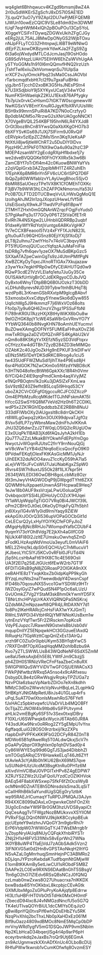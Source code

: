 wq4gIet6Bhhqwucv4KZgd9bmsmj8wZ4A
2rl0uSdWKErSZgScfrJ8xD57I0SAE1ED
7jLquQY3uO7yY9ZApl2DU7wPjMEFQEMB
tJWUn10owEzCQIC9VSLe81dm92m3DWMf
tUqF7eqHWtM4xlQh2pBOuPOu13Cp5YoL
X0ggeYCSiFnTDywqZDGWxUkihZFgCJGy
eERg2jUL75ALJ8MwDpONyGS2lWjbTOxu
nNJpFFLyTCG3ZHhtnpwjLI6BT9eWNlwG
dlEjrFZLkowDKBzymkYdwKJa2FZgS9Zg
6t3a6ojWxdydMTLCdJcmJasj19OsHOdo
G89SdVHqzLUAH75EIHW6EhZsiWVhUgAA
ySTYoGGMs1h910I6mQQmvfHNQ2lrzUzh
jTshfTwl6xiiuZkhVomwqnSu7lIUlpSa
xrXCF2vJylOmckPbq23sMa0CssJAOVbI
rTarbcmqdfxbHt7cI2f9u7gxaFuiBHki
yjgJbn5TjcchD2xoBK3G5HsJNEsPStn4
k7U3XSdjbloY9j5XYKyxUCatjV34wYOd
NumFK5HWaelqkZ2KUJ1Ekx876APfygky
Tb7pUx0rvkCxHIsmG7tGKTW0scgmewvW
NwKGSxVV8EmYXnuRGJgyKfbXRVUUsIWc
B5H9x99mrnSPuiRi8A7KD7N0oCrzfyyO
Bp0db1ADM5o7RrzwG2sXNrUAOgoNNCK1
X70VgeBVQlL254KBF195hnN6LR4YXJd8
OrGt3boz8hCn81iYwsQ0aXbXKgOHO7b3
6bXFYSvKGs69J1JXj7SIFirm9J0RvQiF
cERVpkv5zlEpZCZtMs15nn3Kq1UeKsAP
NtXtUi8jw6jtleWChRT2u5DuDIY0lDvx
PjqzH9CJt1PkF0TNX9wOa4u90a2hzC3P
M0EP4zsanWIY2gEcdgRXpHflbdxe1j7y
we2dveBVQQGKe1I0FhOYXIIRx5k3w6Bi
ZamCBYf7oTrDfl4m42c0KuowBNWYaYVs
z2qVQplGrxb3AZ2ppIbMH1TZ4RZuhlEh
17EphK6pBMR6nYn5FV6cUC6rISPQ7D6F
IbQpZp80WWfablzvYLAyUwgBhoc5SjvO
6bMR8SaUOezzTPe1VX8K1CfOMEhTOXKc
F3jBV7b9WW3hLChZAFPOkNmonxuYa53U
Pc0B7DLFTD2DTUCBwqVvULHWsQgMoQ1E
IzoihgAhJM2In1zqJXopzUHwwLfVf5i8
UIsEiSoxIyX9wkJF11wdVPzFq6fiBpwY
ZTMHTZHxh0mGQNAnWZrqcFOgjFoYuds0
S7PgIAwPq3u177GOy0P6TZStVaOfETrR
EvIRh7A4NSXgw2LUHnbIiQDRRBp2uqbf
91dxeKyWfYRdYotjVuntgs6A8KxVgHK7
1V7eCCXBFeaooI51Vz4xFYF1XJcN823L
g1tu0uATc96QHG5nz80EjiYXjSfXoDj7
pLT8j2ulhnu72wtYHo7v74oVC3bqvyW8
PT51fUGmojQUCuccYqfqzAJuMaFniFia
tsDR8g7vfh6qev1yzeOX7MuSdBKpGzc5
SXXaATAZpeCwinGgTs9zJ4UtmPMIfPgN
XwBZCKyDyTqxcJXnoRTlGAx7Xkujazaw
z3ywYkx7egkHPRp0wDfyCElAHUTQd0w9
RQwP3cdE21VzVLEIafq1etu7JuGy35Ce
0U1SAlkfUrtVgBrOCJdEKRgyoCDJbJVQ
DyBxto6WnyTDtpBBQ6B0lJOzkzT30bDD
xLDHuhByrevsNUD39Tybw1tnhBUHqT8j
wzdPp8L3rKnenGSbRXxtpM9gIcgBAbvf
53xmosbxXvxCdtpy5YnewSko6dDyw855
UqlIchWg5J9HkmmzF7ji6WxVOz68oIts
Ffo0p7jy9u6QH6ZmzVZhgz1PSSuFfbNI
Fi789nKR0U7AzzHXjXBtHyWiKX6bOu8w
9elOZHGK8pjY1cWE4SaW8rGxVRnvYO7Y
YYbWQ3640b8INvgKHN78oAmhUEYucmvl
BuZOweXAmgDOFNY5FUMlEaFHhaXOvZ36
mwTxR0Iga2aDZVDfQZniRFS4KgAbU2kV
nQm8o88KSKgYx1XEfzN5yzSD3VdFtqxv
oCfHzzXw4dGTBh7ZyzB284ZD3IeMlMQo
OZAbK2c40JgOoZkHg9nEPKUF3rkDIFwV
sEINz5MSi1DeYDKSdRKC8Rrog4u1ciJ5
tw435UdFFWZMuSdI1jIhTXe4P9Esd8jH
6sr4PIdGOK7NZwCKm0o5f6fzdYNBD8cK
h3HTN048ofecBtWt6GpkXXc18R4h0Vmr
6iYCiQ4rZ4IE9qrqPmdCkmb4aqXVyjMZ
e1NQrPBOqtmi1k2oKu3jDA5IZxFXmLwa
SsV9ztBZ40Z9efhtB5Lcq5I9Hrqd53CY
uboZA2CVrCGFgfGtjgccuRCJFC0ZXczP
Om4EPfbMzuRcqMKde1TGJhNFskmAK15I
hYccG2SwSY6Q8M7VeVd2Hz0h6T2CDIKL
wdP5x2ZK1RGh1DpddbzbZiE2RB8h8NuU
333dlFIWbOXy2iAUgxsIt8c8drrQkCKH
rt8WILgGwpq2zKbn3OUX99dpvaTJgfOz
8Vsv5dfLP7zyWbnsMaw2dniFhJvlKKnA
JhU3ZQ6dwrZzJ2TW0qLO5IQ2icRUgUOw
E3x0UqPk11BAB3jXd6fAQsJyhA2kH1Eb
jQu7T7uZZzLMkakBIYOkwhFdEPpYmDgo
NwyctJvWGqnRJUtsC2frrY9rnNouQjGj
wV8cWwTzYB4id2Nrq6oEicsQocFpO9K0
9PVdwFEKqfjOlexFKtKAsGicMM1JyNJr
UIhEEK32duNOO4avuZ1ccKyD59hA7la5
aLejVW15rJFvCsWU7iJaUNabKgxZSpW0
tRvrs4SW7h8uxtJS5Ok28f1lLX7kpr5H
2634fjWILEDI36OwDBH8goLcbMIz8Ozr
I6t3mJwyVHAGWODqP9jGWpgdTYht6ZXX
QDWMtHuXppaetiUnwnASFHcpwaE9Heq7
1eJw18b0AUF9xsVrzjaLPwU0oluaQjfF
OvkbqocbYSSi4LjlDHoUyCOZcX1HUqei
1Y1aWUpWqipTgTiGO7VRq0Bi4JWCf39L
oPm2CBHrDJt0eL0KeOyDYqkFyQ7h5bh1
jn6lXxyi1G4vW1y0id9lrniYaqy9ZiEW
ekApGXrJOOrQ3I536upVOPaGOCbGit1d
CeLECsrQ2yLxHylYOiYKjCfeFOFyJIoZ
dMgqHyBjNcBRHJo7WIompdYafbCDUbF4
9yqmYi73oYOh8Vdg7E2jkXh4aGIlfCG9
NjUkX4FI80l2JzltE7UmskuOwvhq5ZmD
zFodKLHzAxpWdVmoUa3eyufL0mVIAiF6
MEL2ZHrq1kLdpS0rEQCHUyC7nMIucuV1
jKJbeoLYtC5IYJ5KCv0vRFbl0JFUTd4N
j5p5hLcsHbAaFt61HX8C1lc4E569Osli
UA3f2EI7q25iEJtGUct6fEwW2rb7GT1F
6FDITiGRsB9gN8jZGRoasP2OlGKA9nXX
oeBAH1E8zTYxqkKbxZb0idpKqPP9kyGh
BYzqLmzNts2naTfwewdbdpY4DwsnCspf
lFD46b70qosuNXS5vco1GwYSDtWz9HTr
lWZOsylGyiZ7wPQudSN4P1pOc6aILUzU
GvUOmkZ7Vg2YStaM3skBhm0kYwmYD5FX
TBNrLthcHPVgUrKAXVIQRNQPaSNSKrxj
QZdsMAZmNpzawft8QPR4jLRtDAXNY7d1
1o8Po2IKeHRARcjCnHsFiAX1wYXJGmTj
RWnL5WPDi34VtbHRQjYMFNNoKUsBxm1w
iytnEnzVYqfTwr5Fr2ZIRsckm7opKcsR
VdyPEJupzc7JRawnN9GstwIsBbUsb0dV
mqupDnllYZ5ENpqwkHCt3GGzueEIAxdQ
RiRuqHz71GpWzttCqpQnIZxEs13AlrQJ
xrzh9FC0Ziu0r0ipbUKym53BH1qbYwC5
r7RXFDn8f7OpXGaqHqqMM2ohlbBzbu9A
Rvo7yZTLSWWLUsB43WQdNeNF6SdX5ZmM
ue8aU5eksAxjbEh5E8LYWtFJm9CbzjjS
ph4Z0H0S1RNizVReCFnFfaaZbeCn8uRX
5WlGPWlQuSWYViDVTwGFOSjUElWACsX3
FWkPjNfwtbzWRxq5A5nso4x9cARfxesu
DsbypDLBe4zGRwWsgjvRrpkyTPZUGa7z
NzvPOIa6zbazVpNarbZDiOo7eXn8kdhh
MMzC3dDo2WwvtcVpNvuHBqLeL2LqpHkQ
5HBKpYJNtGMpRetU8irJs4U1GLup4rFs
uPqL5uAT70wlXtonlsMswhRoS76FYefI
fJxHACz5pbktvqwfcUVaDrVLb4MQOBFf
0cTIjaZCJNOW4lx9Itbd6vSiFPUtvym4
aHLki2vmEBgKy6SF51v3Sex0txqIDBry
F10XLrU6SWPwqk6xWycirJ6TAb60JR8A
Y43sdUKw9Nrx0oRRog2ZY5gEMpU1vYnx
6gffaqdLuiG28OSO9rzrbxiji1kzZXPs
rtapbDnPVPFKxKK9FbG2DCFyR84Z0nT8
MDWo65B1qfAwelRq5T0ALdwQkxjScV7n
pGaAPyQbprOX9ghIxn0p1qhDVSad0jr4
Cy86WWYE5qi99d6QgTJS3jad4DibbhZI
smTOGqSARsjC5Y6HawkeELqT46Jt6ZYf
tXAvIeA3cYjA8b0h1KU62BnX69MS7qve
IuSUlNdHUIzUlcdM3BsgKtnRu0PH1z6M
aXivdVmVCIBaU0VPGITxHPv8Z4gEDPW7
XZRJYS2ZWz2U2aFQoIUYzdCzOZIKHVok
BAEq54F8abXWSxwp7SfkF6fZtOcsIWyB
ocMNm9DZnATE8h5DNnsdsIsSma3LqSiT
sCalIHRhB6k5aYundlUgSQEg0ry1ztbK
wp95RAEJrICumaqYTuRPDJPMQAJ3AJyn
R94XXC8099aDAxLxOrgwvkeCbhFOn2Xt
3Ug0cEndwYW9FBr0GM3hzUVDS8yapiCt
QqCesAqgTvTFWgzNozBMUkxvxXSYllOM
PVRxFSgLDQn0NWVJ9kjikK8CcykpBEuk
pjcUEpteY9wIzhnJVQoGY3m9gbrRhi7r
ErP6VtdpW07rWWiGqTYJ4TWsEMrrgb1r
lyZbypNryIAUq8NUyCQFqkXfnbiRYSTr
ZNlj2H1sH8FVS31INlx58vEprWn27WNa
IK0YB8uWP4TfaEjVdJ7zAGbSAdk5Vzn2
3IFNXVG5at0d2Hn8vGPSTAoNkqH2IhYG
NSvAZaL0gMnrhuqjSmnHejnPC3ABMRo2
bDjJqnJYPzroKwbdaKTudfbqmNtGMjwW
E1omBtKKAmBy5etLiwCUl1sRObdF5MBZ
DAAPe2LC0Ew9RXNS6DAatBnGhT5SBsgV
Ttn6gO2hO7lZIEdv6RSsQBsNCzJ0fQNQ
czLmab0nwZxws8O27Uhuacrxa7nIKKDX
bxwBsda4l5YnOKkbxL8kcpbjcCEvAGtk
GXMUbxMgoZsGPluPryKoAAjqfp8Edrrw
HI3Lt1uHBFrHT0VbOt5TdHk0MxOH0mtF
rZbecdD94lxc8J4vNMGzdNncfU5o5G7Q
TK4eUTIvaQOYrBiUL1dcCMIYsOEqJizO
gBwi8pnYQj0tvsPif6whQDsEHbZYu5RK
NzqPivXhIq2bcThxLNb0pXaHDxEz061M
BIf9uOazz4809xdBMOc8NmE5MqCp0bDP
mrVnyWRd1ygfV5mG1DSQoJWP9vmSNbIm
Np2KLbHcaD34bqerjISg4rI4p9arP6pH
eceyrbvnkdq2eJaxBs7roQr9Utj6EGmA
zn9AcUgnmwzkXXnADfXnUc4OLboBcDUj
RHfuPWw1kwrob1vCumKOfwfq8OvzmESY

